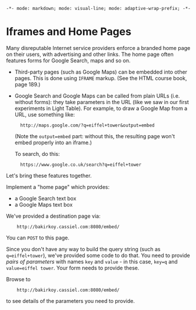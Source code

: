 `-*- mode: markdown; mode: visual-line; mode: adaptive-wrap-prefix; -*-`

# Iframes and Home Pages

Many disreputable Internet service providers enforce a branded home page on their users, with advertising and other links. The home page often features forms for Google Search, maps and so on.

- Third-party pages (such as Google Maps) can be embedded into other pages. This is done using `IFRAME` markup. (See the HTML course book, page 189.)

- Google Search and Google Maps can be called from plain URLs (i.e. without forms): they take parameters in the URL (like we saw in our first experiments in Light Table). For example, to draw a Google Map from a URL, use something like:

        http://maps.google.com/?q=eiffel+tower&output=embed
  
  (Note the `output=embed` part: without this, the resulting page won't embed properly into an iframe.)
  
  To search, do this:

        https://www.google.co.uk/search?q=eiffel+tower
        
Let's bring these features together.

Implement a "home page" which provides:

- a Google Search text box 
- a Google Maps text box

We've provided a destination page via:

        http://bakirkoy.cassiel.com:8080/embed/
        
You can <CODE>POST</CODE> to this page.

Since you don't have any way to build the query string (such as `q=eiffel+tower`), we've provided some code to do that. You need to provide *pairs of parameters* with names `key` and `value` - in this case, `key=q` and `value=eiffel tower`. Your form needs to provide these.

Browse to

        http://bakirkoy.cassiel.com:8080/embed/

to see details of the parameters you need to provide.

